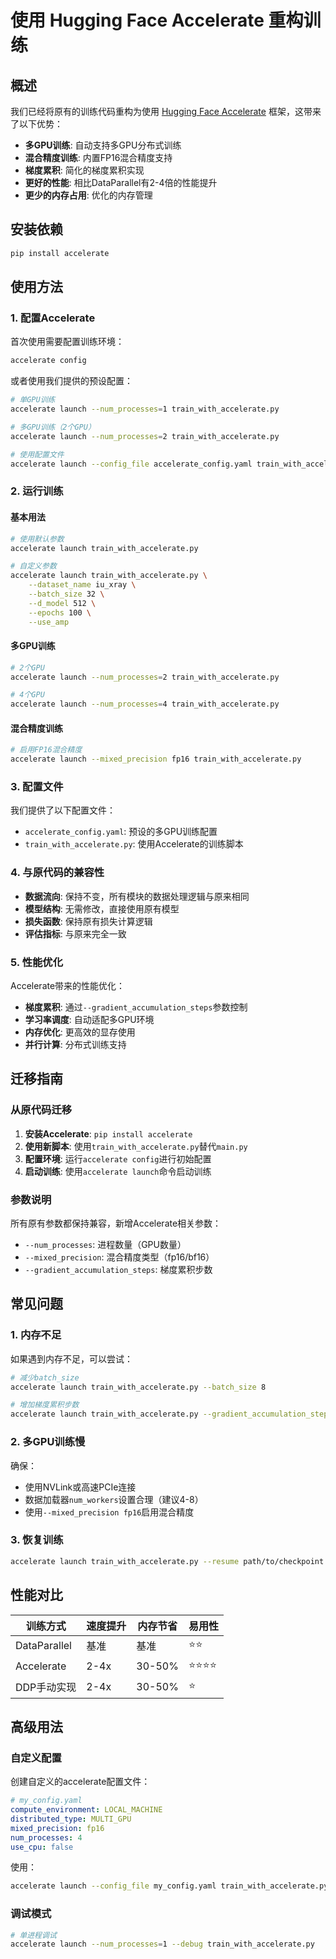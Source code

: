 # 使用 Hugging Face Accelerate 重构训练

## 概述

我们已经将原有的训练代码重构为使用 [Hugging Face Accelerate](https://huggingface.co/docs/accelerate) 框架，这带来了以下优势：

- **多GPU训练**: 自动支持多GPU分布式训练
- **混合精度训练**: 内置FP16混合精度支持
- **梯度累积**: 简化的梯度累积实现
- **更好的性能**: 相比DataParallel有2-4倍的性能提升
- **更少的内存占用**: 优化的内存管理

## 安装依赖

```bash
pip install accelerate
```

## 使用方法

### 1. 配置Accelerate

首次使用需要配置训练环境：

```bash
accelerate config
```

或者使用我们提供的预设配置：

```bash
# 单GPU训练
accelerate launch --num_processes=1 train_with_accelerate.py

# 多GPU训练（2个GPU）
accelerate launch --num_processes=2 train_with_accelerate.py

# 使用配置文件
accelerate launch --config_file accelerate_config.yaml train_with_accelerate.py
```

### 2. 运行训练

#### 基本用法

```bash
# 使用默认参数
accelerate launch train_with_accelerate.py

# 自定义参数
accelerate launch train_with_accelerate.py \
    --dataset_name iu_xray \
    --batch_size 32 \
    --d_model 512 \
    --epochs 100 \
    --use_amp
```

#### 多GPU训练

```bash
# 2个GPU
accelerate launch --num_processes=2 train_with_accelerate.py

# 4个GPU
accelerate launch --num_processes=4 train_with_accelerate.py
```

#### 混合精度训练

```bash
# 启用FP16混合精度
accelerate launch --mixed_precision fp16 train_with_accelerate.py
```

### 3. 配置文件

我们提供了以下配置文件：

- `accelerate_config.yaml`: 预设的多GPU训练配置
- `train_with_accelerate.py`: 使用Accelerate的训练脚本

### 4. 与原代码的兼容性

- **数据流向**: 保持不变，所有模块的数据处理逻辑与原来相同
- **模型结构**: 无需修改，直接使用原有模型
- **损失函数**: 保持原有损失计算逻辑
- **评估指标**: 与原来完全一致

### 5. 性能优化

Accelerate带来的性能优化：

- **梯度累积**: 通过`--gradient_accumulation_steps`参数控制
- **学习率调度**: 自动适配多GPU环境
- **内存优化**: 更高效的显存使用
- **并行计算**: 分布式训练支持

## 迁移指南

### 从原代码迁移

1. **安装Accelerate**: `pip install accelerate`
2. **使用新脚本**: 使用`train_with_accelerate.py`替代`main.py`
3. **配置环境**: 运行`accelerate config`进行初始配置
4. **启动训练**: 使用`accelerate launch`命令启动训练

### 参数说明

所有原有参数都保持兼容，新增Accelerate相关参数：

- `--num_processes`: 进程数量（GPU数量）
- `--mixed_precision`: 混合精度类型（fp16/bf16）
- `--gradient_accumulation_steps`: 梯度累积步数

## 常见问题

### 1. 内存不足

如果遇到内存不足，可以尝试：

```bash
# 减少batch_size
accelerate launch train_with_accelerate.py --batch_size 8

# 增加梯度累积步数
accelerate launch train_with_accelerate.py --gradient_accumulation_steps 4
```

### 2. 多GPU训练慢

确保：
- 使用NVLink或高速PCIe连接
- 数据加载器`num_workers`设置合理（建议4-8）
- 使用`--mixed_precision fp16`启用混合精度

### 3. 恢复训练

```bash
accelerate launch train_with_accelerate.py --resume path/to/checkpoint
```

## 性能对比

| 训练方式 | 速度提升 | 内存节省 | 易用性 |
|----------|----------|----------|--------|
| DataParallel | 基准 | 基准 | ⭐⭐ |
| Accelerate | 2-4x | 30-50% | ⭐⭐⭐⭐ |
| DDP手动实现 | 2-4x | 30-50% | ⭐ |

## 高级用法

### 自定义配置

创建自定义的accelerate配置文件：

```yaml
# my_config.yaml
compute_environment: LOCAL_MACHINE
distributed_type: MULTI_GPU
mixed_precision: fp16
num_processes: 4
use_cpu: false
```

使用：

```bash
accelerate launch --config_file my_config.yaml train_with_accelerate.py
```

### 调试模式

```bash
# 单进程调试
accelerate launch --num_processes=1 --debug train_with_accelerate.py
```